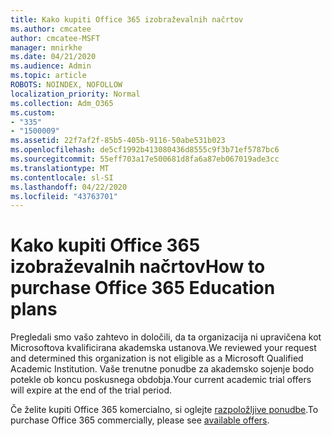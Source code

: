 ```yaml
---
title: Kako kupiti Office 365 izobraževalnih načrtov
ms.author: cmcatee
author: cmcatee-MSFT
manager: mnirkhe
ms.date: 04/21/2020
ms.audience: Admin
ms.topic: article
ROBOTS: NOINDEX, NOFOLLOW
localization_priority: Normal
ms.collection: Adm_O365
ms.custom:
- "335"
- "1500009"
ms.assetid: 22f7af2f-85b5-405b-9116-50abe531b023
ms.openlocfilehash: de5cf1992b413080436d8555c9f3b71ef5787bc6
ms.sourcegitcommit: 55eff703a17e500681d8fa6a87eb067019ade3cc
ms.translationtype: MT
ms.contentlocale: sl-SI
ms.lasthandoff: 04/22/2020
ms.locfileid: "43763701"
---
```

# <a name="how-to-purchase-office-365-education-plans"></a><span data-ttu-id="d0943-102">Kako kupiti Office 365 izobraževalnih načrtov</span><span class="sxs-lookup"><span data-stu-id="d0943-102">How to purchase Office 365 Education plans</span></span>

<span data-ttu-id="d0943-103">Pregledali smo vašo zahtevo in določili, da ta organizacija ni upravičena kot Microsoftova kvalificirana akademska ustanova.</span><span class="sxs-lookup"><span data-stu-id="d0943-103">We reviewed your request and determined this organization is not eligible as a Microsoft Qualified Academic Institution.</span></span> <span data-ttu-id="d0943-104">Vaše trenutne ponudbe za akademsko sojenje bodo potekle ob koncu poskusnega obdobja.</span><span class="sxs-lookup"><span data-stu-id="d0943-104">Your current academic trial offers will expire at the end of the trial period.</span></span>
  
<span data-ttu-id="d0943-105">Če želite kupiti Office 365 komercialno, si oglejte [razpoložljive ponudbe](https://go.microsoft.com/fwlink/p/?linkid=868433).</span><span class="sxs-lookup"><span data-stu-id="d0943-105">To purchase Office 365 commercially, please see [available offers](https://go.microsoft.com/fwlink/p/?linkid=868433).</span></span>  